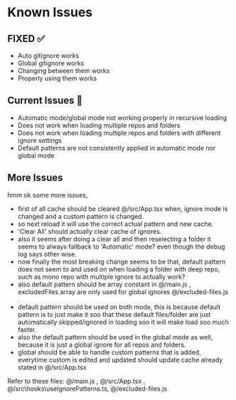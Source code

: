 # Known Issues

## FIXED ✅
- Auto gitignore works
- Global gitignore works
- Changing between them works
- Properly using them works

## Current Issues 🚧
- Automatic mode/global mode not working properly in recursive loading
- Does not work when loading multiple repos and folders
- Does not work when loading multiple repos and folders with different ignore settings
- Default patterns are not consistently applied in automatic mode nor global mode

## More Issues
hmm ok some more issues,
- first of all cache should be cleared @/src/App.tsx when, ignore mode is changed and a custom pattern is changed.
- so next reload it will use the correct actual pattern and new cache.
- 'Clear All' should actually clear cache of ignores.
- also it seems after doing a clear all and then reselecting a folder it seems to always fallback to 'Automatic' mode? even though the debug log says other wise.
- now finally the most breaking change seems to be that, default pattern does not seem to and used on when loading a folder with deep repo, such as mono repo with multiple ignore to actually work?
- also default pattern should be array constant in @/main.js , excludedFiles array are only used for global ignores @/excluded-files.js .
- default pattern should be used on both mode, this is because default pattern is to just make it soo that these default files/folder are just automatically skipped/ignored in loading soo it will make load soo much faster.
- also the default pattern should be used in the global mode as well, because it is just a global ignore for all repos and folders.
- global should be able to handle custom patterns that is added, everytime custom is edited and updated should update cache already stated in @/src/App.tsx 

Refer to these files:
@/main.js , @/src/App.tsx , @/src\hooks\useIgnorePatterns.ts, @/excluded-files.js  
